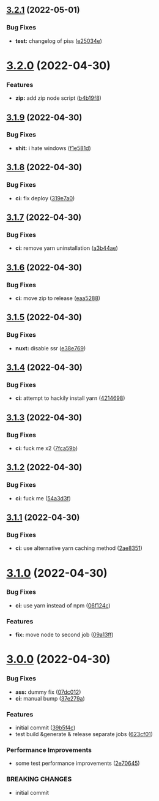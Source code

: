 ## [3.2.1](https://github.com/SugarF0x/ci-playground/compare/v3.2.0...v3.2.1) (2022-05-01)


### Bug Fixes

* **test:** changelog of piss ([e25034e](https://github.com/SugarF0x/ci-playground/commit/e25034e5588481f82dc2a25085abb7f03c0f4677))



# [3.2.0](https://github.com/SugarF0x/ci-playground/compare/v3.1.9...v3.2.0) (2022-04-30)


### Features

* **zip:** add zip node script ([b4b19f8](https://github.com/SugarF0x/ci-playground/commit/b4b19f8642820ba7b49b9b47b179bcfff4c6f191))



## [3.1.9](https://github.com/SugarF0x/ci-playground/compare/v3.1.8...v3.1.9) (2022-04-30)


### Bug Fixes

* **shit:** i hate windows ([f1e581d](https://github.com/SugarF0x/ci-playground/commit/f1e581dd3346ac92f65d4387deb6a0e78f0979c5))



## [3.1.8](https://github.com/SugarF0x/ci-playground/compare/v3.1.7...v3.1.8) (2022-04-30)


### Bug Fixes

* **ci:** fix deploy ([319e7a0](https://github.com/SugarF0x/ci-playground/commit/319e7a0fd9714462727e3a0703a5d7c45e69d859))



## [3.1.7](https://github.com/SugarF0x/ci-playground/compare/v3.1.6...v3.1.7) (2022-04-30)


### Bug Fixes

* **ci:** remove yarn uninstallation ([a3b44ae](https://github.com/SugarF0x/ci-playground/commit/a3b44ae9ef878011b64bd718c827f6d5e68627cc))



## [3.1.6](https://github.com/SugarF0x/ci-playground/compare/v3.1.5...v3.1.6) (2022-04-30)


### Bug Fixes

* **ci:** move zip to release ([eaa5288](https://github.com/SugarF0x/ci-playground/commit/eaa5288eb9f9c689c1557c9b86537de7b112a2c9))



## [3.1.5](https://github.com/SugarF0x/ci-playground/compare/v3.1.4...v3.1.5) (2022-04-30)


### Bug Fixes

* **nuxt:** disable ssr ([e38e769](https://github.com/SugarF0x/ci-playground/commit/e38e769b027cc96b827ad26c5a488c1413d0d646))



## [3.1.4](https://github.com/SugarF0x/ci-playground/compare/v3.1.3...v3.1.4) (2022-04-30)


### Bug Fixes

* **ci:** attempt to hackily install yarn ([4214698](https://github.com/SugarF0x/ci-playground/commit/4214698e631efa69faeccb00f5e02d34139c102c))



## [3.1.3](https://github.com/SugarF0x/ci-playground/compare/v3.1.2...v3.1.3) (2022-04-30)


### Bug Fixes

* **ci:** fuck me x2 ([7fca59b](https://github.com/SugarF0x/ci-playground/commit/7fca59bfeabb006d3d067e1d59cb18ff2f946a95))



## [3.1.2](https://github.com/SugarF0x/ci-playground/compare/v3.1.1...v3.1.2) (2022-04-30)


### Bug Fixes

* **ci:** fuck me ([54a3d3f](https://github.com/SugarF0x/ci-playground/commit/54a3d3f5afdeb28dc685db8563ea1401ffa8029a))



## [3.1.1](https://github.com/SugarF0x/ci-playground/compare/v3.1.0...v3.1.1) (2022-04-30)


### Bug Fixes

* **ci:** use alternative yarn caching method ([2ae8351](https://github.com/SugarF0x/ci-playground/commit/2ae8351ac4c8600466cf0b3d462ff88f04212d6e))



# [3.1.0](https://github.com/SugarF0x/ci-playground/compare/v3.0.0...v3.1.0) (2022-04-30)


### Bug Fixes

* **ci:** use yarn instead of npm ([06f124c](https://github.com/SugarF0x/ci-playground/commit/06f124c9ac3df431be0482c8f1bd1a149cc8966e))


### Features

* **fix:** move node to second job ([09a13ff](https://github.com/SugarF0x/ci-playground/commit/09a13ff245d634a2df540d9bb0ae6d3ea66caa33))



# [3.0.0](https://github.com/SugarF0x/ci-playground/compare/39b5f4c75553bc56957d63ed27a9c74376433d12...v3.0.0) (2022-04-30)


### Bug Fixes

* **ass:** dummy fix ([07dc012](https://github.com/SugarF0x/ci-playground/commit/07dc012e50609c96910056f5831e9229aa8f7242))
* **ci:** manual bump ([37e279a](https://github.com/SugarF0x/ci-playground/commit/37e279aaa5de570a3ab3a9fc4109fd6329174f4b))


### Features

* initial commit ([39b5f4c](https://github.com/SugarF0x/ci-playground/commit/39b5f4c75553bc56957d63ed27a9c74376433d12))
* test build &generate & release separate jobs ([623cf01](https://github.com/SugarF0x/ci-playground/commit/623cf01d511a08e75a194949823fba5df114b1df))


### Performance Improvements

* some test performance improvements ([2e70645](https://github.com/SugarF0x/ci-playground/commit/2e70645f666b43de813e8fee2c979a32591be484))


### BREAKING CHANGES

* initial commit



